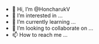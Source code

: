 - 👋 Hi, I’m @HoncharukV
- 👀 I’m interested in ...
- 🌱 I’m currently learning ...
- 💞️ I’m looking to collaborate on ...
- 📫 How to reach me ...

<!---
HoncharukV/HoncharukV is a ✨ special ✨ repository because its `README.md` (this file) appears on your GitHub profile.
You can click the Preview link to take a look at your changes.
--->
